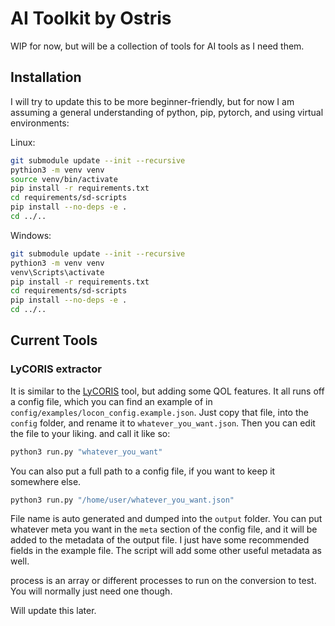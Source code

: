 # AI Toolkit by Ostris

WIP for now, but will be a collection of tools for AI tools as I need them.

## Installation

I will try to update this to be more beginner-friendly, but for now I am assuming
a general understanding of python, pip, pytorch, and using virtual environments:

Linux:

```bash
git submodule update --init --recursive
pythion3 -m venv venv
source venv/bin/activate
pip install -r requirements.txt
cd requirements/sd-scripts
pip install --no-deps -e .
cd ../..
```

Windows:

```bash
git submodule update --init --recursive
pythion3 -m venv venv
venv\Scripts\activate
pip install -r requirements.txt
cd requirements/sd-scripts
pip install --no-deps -e .
cd ../..
```

## Current Tools

### LyCORIS extractor

It is similar to the [LyCORIS](https://github.com/KohakuBlueleaf/LyCORIS) tool, but adding some QOL features.
It all runs off a config file, which you can find an example of in  `config/examples/locon_config.example.json`.
Just copy that file, into the `config` folder, and rename it to `whatever_you_want.json`.
Then you can edit the file to your liking. and call it like so:

```bash
python3 run.py "whatever_you_want"
```

You can also put a full path to a config file, if you want to keep it somewhere else.

```bash
python3 run.py "/home/user/whatever_you_want.json"
```

File name is auto generated and dumped into the `output` folder. You can put whatever meta you want in the
`meta` section of the config file, and it will be added to the metadata of the output file. I just have
some recommended fields in the example file. The script will add some other useful metadata as well.

process is an array or different processes to run on the conversion to test. You will normally just need one though.

Will update this later.

